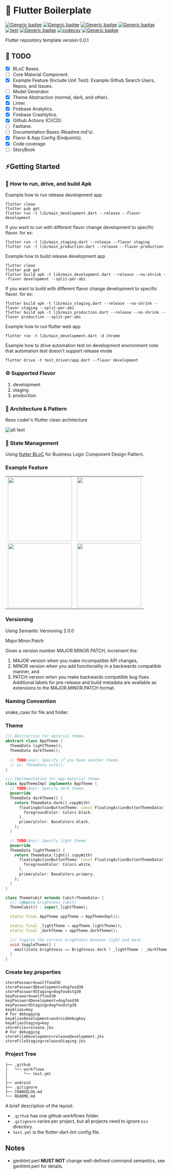 # :pushpin: Flutter Boilerplate

[![Generic badge](https://img.shields.io/badge/Flutter-2.8.1-blue)](https://flutter.dev/docs)
[![Generic badge](https://img.shields.io/badge/Dart-2.15.1-blue)](https://dart.dev/guides)
[![Generic badge](https://img.shields.io/badge/license-MIT-blue)](https://opensource.org/licenses/MIT)
[![Generic badge](https://img.shields.io/badge/Platform-IOs,Android,Web,MacOs-purple)](https://dart.dev/guides)
[![test](https://github.com/clade-ventures/flutter-boilerplate/actions/workflows/test.yaml/badge.svg?branch=main)](https://github.com/clade-ventures/flutter-boilerplate/actions/workflows/test.yaml)
[![Generic badge](https://img.shields.io/badge/development-v0.0.1-brightgreen)](https://github.com/clade-ventures/flutter-boilerplate)
[![codecov](https://codecov.io/gh/clade-ventures/flutter-boilerplate/branch/main/graph/badge.svg?token=Z1WV03U14P)](https://codecov.io/gh/clade-ventures/flutter-boilerplate)
[![Generic badge](https://img.shields.io/badge/style-very_good_analysis-B22C89.svg)](https://pub.dev/packages/very_good_analysis)

Flutter repository template version 0.0.1

## 	:round_pushpin: TODO
- [X] BLoC Bases.
- [ ] Core Material Component.
- [X] Example Feature (Include Unit Test): Example Github Search Users, Repos, and Issues.
- [ ] Model Generator.
- [X] Theme Abstraction (normal, dark, and other).
- [X] Linter.
- [X] Firebase Analytics.
- [X] Firebase Crashlytics.
- [X] Github Actions (CI/CD).
- [ ] Fastlane.
- [ ] Documentation Bases (Readme.md's).
- [X] Flavor & App Config (Endpoints).
- [X] Code coverage
- [ ] StoryBook

## ⚡️Getting Started

### 🚚 How to run, drive, and build Apk

Example how to run release development app
```shell
flutter clean
flutter pub get
flutter run -t lib/main_development.dart --release --flavor development
```
If you want to run with different flavor change development to specific flavor. for ex:
```shell
flutter run -t lib/main_staging.dart --release --flavor staging
flutter run -t lib/main_production.dart --release --flavor production
```

Example how to build release development app
```
flutter clean
flutter pub get
flutter build apk -t lib/main_development.dart --release --no-shrink --flavor development --split-per-abi
```
If you want to build with different flavor change development to specific flavor. for ex:
```shell
flutter build apk -t lib/main_staging.dart --release --no-shrink --flavor staging --split-per-abi
flutter build apk -t lib/main_production.dart --release --no-shrink --flavor production --split-per-abi
```

Example how to run flutter web app
```
flutter run -t lib/main_development.dart -d chrome
```

Example how to drive automation test on development environment
note that automation test doesn't support release mode
```
flutter drive -t test_driver/app.dart --flavor development
```

### ⚙️ Supported Flavor

1. development
2. staging
3. production

### 🎯 Architecture & Pattern

Reso coder's fllutter clean architecture

![alt text](https://i0.wp.com/resocoder.com/wp-content/uploads/2019/08/Clean-Architecture-Flutter-Diagram.png?ssl=1)

### 🧬️ State Management

Using [flutter BLoC](https://pub.dev/packages/flutter_bloc) for Business Logic Component Design Pattern.

### Example Feature

<div style="text-align: center">
    <table>
        <tr>
            <td style="text-align: center">
                <img src="/assets/screenshots/lazy_loading_users.jpg" width="200"> 
            </td>
            <td style="text-align: center">
                <img src="/assets/screenshots/index_loading_users.jpg" width="200">
            </td>
        </tr>
        <tr>
            <td style="text-align: center">
                <img src="/assets/screenshots/lazy_loading_issues.jpg" width="200">
            </td>
            <td style="text-align: center">
                <img src="/assets/screenshots/lazy_loading_users_not_found.jpg" width="200">
            </td>
        </tr>
    </table>
</div>

### Versioning

Using Semantic Versioning 2.0.0

Major.Minor.Patch

Given a version number MAJOR.MINOR.PATCH, increment the:

1. MAJOR version when you make incompatible API changes,
2. MINOR version when you add functionality in a backwards compatible manner, and
3. PATCH version when you make backwards compatible bug fixes.
Additional labels for pre-release and build metadata are available as extensions to the MAJOR.MINOR.PATCH format.

### Naming Convention

snake_case for file and folder.

### Theme

```dart
/// Abstraction for material theme.
abstract class AppTheme {
  ThemeData lightTheme();
  ThemeData darkTheme();
  
  // TODO(any): Specify if you have another theme.
  // ex: ThemeData auto();
}
```

```dart
/// Implementation for app material theme.
class AppThemeImpl implements AppTheme {
  // TODO(Any): Specify dark theme.
  @override
  ThemeData darkTheme() {
    return ThemeData.dark().copyWith(
      floatingActionButtonTheme: const FloatingActionButtonThemeData(
        foregroundColor: Colors.black,
      ),
      primaryColor: BaseColors.black,
    );
  }

  // TODO(Any): Specify light theme.
  @override
  ThemeData lightTheme() {
    return ThemeData.light().copyWith(
      floatingActionButtonTheme: const FloatingActionButtonThemeData(
        foregroundColor: Colors.white,
      ),
      primaryColor: BaseColors.primary,
    );
  }
}
```

```dart
class ThemeCubit extends Cubit<ThemeData> {
  /// {@macro brightness_cubit}
  ThemeCubit() : super(_lightTheme);

  static final AppTheme appTheme = AppThemeImpl();

  static final _lightTheme = appTheme.lightTheme();
  static final _darkTheme = appTheme.darkTheme();

  /// Toggles the current brightness between light and dark.
  void toggleTheme() {
    emit(state.brightness == Brightness.dark ? _lightTheme : _darkTheme);
  }
}
```


### Create key.properties

```properties
storePassword=wolffood30
storePasswordDevelopment=dogfood30
storePasswordStaging=dogfoodstg30
keyPassword=wolffood30
keyPasswordDevelopment=dogfood30
keyPasswordStaging=dogfoodstg30
keyAlias=key
# For debugging
keyAliasDevelopment=androiddebugkey
keyAliasStaging=key
storeFile=release.jks
# For debugging
storeFileDevelopment=releaseDevelopment.jks
storeFileStaging=releaseStaging.jks
```


### Project Tree
```tree
├── .github
│   └── workflows
│       └── test.yml
│ 
├── android  
├── .gitignore
├── CHANGELOG.md
└── README.md
```

A brief description of the layout:

* `.github` has one github workflows folder.
* `.gitignore` varies per project, but all projects need to ignore `bin` directory.
* `test.yml` is the flutter-dart-lint config file.

## Notes

* genhtml.perl **MUST NOT** change well-defined command semantics, see genhtml.perl for details.